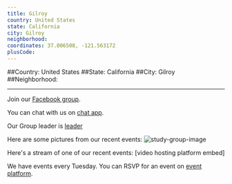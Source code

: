 ```yaml
---
title: Gilroy
country: United States
state: California
city: Gilroy
neighborhood: 
coordinates: 37.006508, -121.563172
plusCode:
---
```


##Country: United States
##State: California
##City: Gilroy
##Neighborhood: 
*****
Join our [Facebook group](https://www.facebook.com/groups/free.code.come.gilroy).

You can chat with us on [chat app]().

Our Group leader is [leader]()

Here are some pictures from our recent events:
![study-group-image]()

Here's a stream of one of our recent events:
[video hosting platform embed]

We have events every Tuesday. You can RSVP for an event on [event platform]().
